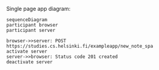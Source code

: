 Single page app diagram:
```mermaid
sequenceDiagram
participant browser
participant server

browser->>server: POST https://studies.cs.helsinki.fi/exampleapp/new_note_spa
activate server
server->>browser: Status code 201 created
deactivate server



```
